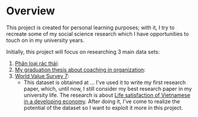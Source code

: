 # Overview

This project is created for personal learning purposes; with it, I try to recreate some of my social science research which I have opportunities to touch on in my university years.

Initially, this project will focus on researching 3 main data sets:

1. [Phân loại rác thải](phan-loai-rac-thai):
2. [My graduation thesis about coaching in organization](spino-coaching-thesis):
3. [World Value Survey 7](wvs_7): 
    - This dataset is obtained at ... I've used it to write my first research paper, which, until now, I still consider my best research paper in my university life. The research is about [Life satisfaction of Vietnamese in a developing economy](wvs_7/docs/Life-satisfaction-Vietnamese-in-a-developing-economy.pdf). After doing it, I've come to realize the potential of the dataset so I want to exploit it more in this project. 
